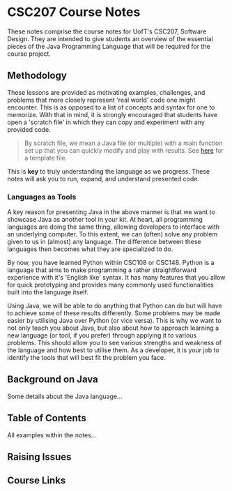 # CSC207 Course Notes

These notes comprise the course notes for UofT's CSC207, Software Design.
They are intended to give students an overview of the essential pieces of the Java Programming Language that will be required for the course project.

## Methodology

These lessons are provided as motivating examples, challenges, and problems that more closely represent 'real world' code one might encounter.
This is as opposed to a list of concepts and syntax for one to memorize.
With that in mind, it is strongly encouraged that students have open a 'scratch file' in which they can copy and experiment with any provided code.

> By scratch file, we mean a Java file (or multiple) with a main function set up that you can quickly modify and play with results.
> See [here](Scratch.java) for a template file.

This is __key__ to truly understanding the language as we progress.
These notes will ask you to run, expand, and understand presented code.

### Languages as Tools

A key reason for presenting Java in the above manner is that we want to showcase Java as another tool in your kit.
At heart, all programming languages are doing the same thing, allowing developers to interface with an underlying computer.
To this extent, we can (often) solve any problem given to us in (almost) any language.
The difference between these languages then becomes what they are specialized to do.

By now, you have learned Python within CSC108 or CSC148.
Python is a language that aims to make programming a rather straightforward experience with it's 'English like' syntax.
It has many features that you allow for quick prototyping and provides many commonly used functionalities built into the language itself.

Using Java, we will be able to do anything that Python can do but will have to achieve some of these results differently.
Some problems may be made easier by utilising Java over Python (or vice versa).
This is why we want to not only teach you about Java, but also about how to approach learning a new language (or tool, if you prefer) through applying it to various problems.
This should allow you to see various strengths and weakness of the language and how best to utilise them.
As a developer, it is your job to identify the tools that will best fit the problem you face.

## Background on Java

Some details about the Java language...

## Table of Contents

All examples within the notes...

## Raising Issues

## Course Links